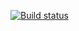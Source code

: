 [![Build status](https://ci.appveyor.com/api/projects/status/q13wqctg2x3jgjto?svg=true)](https://ci.appveyor.com/project/Cesaress/ahj-homework-1-2)
